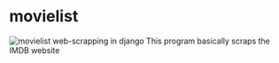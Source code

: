 # movielist
![movielist](http://cdn.appstorm.net/iphone.appstorm.net/files/2010/10/IMDB-ipad.png
)
web-scrapping in django
This program basically scraps the IMDB website
